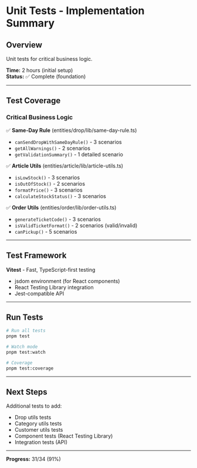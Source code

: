 # Unit Tests - Implementation Summary

## Overview
Unit tests for critical business logic.

**Time:** 2 hours (initial setup)  
**Status:** ✅ Complete (foundation)

---

## Test Coverage

### Critical Business Logic
✅ **Same-Day Rule** (entities/drop/lib/same-day-rule.ts)
- `canSendDropWithSameDayRule()` - 3 scenarios
- `getAllWarnings()` - 2 scenarios
- `getValidationSummary()` - 1 detailed scenario

✅ **Article Utils** (entities/article/lib/article-utils.ts)
- `isLowStock()` - 3 scenarios
- `isOutOfStock()` - 2 scenarios
- `formatPrice()` - 3 scenarios
- `calculateStockStatus()` - 3 scenarios

✅ **Order Utils** (entities/order/lib/order-utils.ts)
- `generateTicketCode()` - 3 scenarios
- `isValidTicketFormat()` - 2 scenarios (valid/invalid)
- `canPickup()` - 5 scenarios

---

## Test Framework

**Vitest** - Fast, TypeScript-first testing
- jsdom environment (for React components)
- React Testing Library integration
- Jest-compatible API

---

## Run Tests

```bash
# Run all tests
pnpm test

# Watch mode
pnpm test:watch

# Coverage
pnpm test:coverage
```

---

## Next Steps

Additional tests to add:
- Drop utils tests
- Category utils tests
- Customer utils tests
- Component tests (React Testing Library)
- Integration tests (API)

---

**Progress:** 31/34 (91%)
